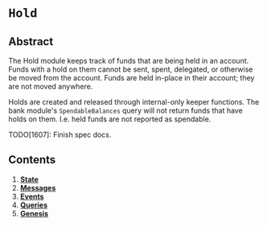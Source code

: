 # `Hold`

## Abstract

The Hold module keeps track of funds that are being held in an account.
Funds with a hold on them cannot be sent, spent, delegated, or otherwise be moved from the account.
Funds are held in-place in their account; they are not moved anywhere.

Holds are created and released through internal-only keeper functions.
The bank module's `SpendableBalances` query will not return funds that have holds on them.
I.e. held funds are not reported as spendable.

TODO[1607]: Finish spec docs.

## Contents

1. **[State](01_state.md)**
2. **[Messages](02_messages.md)**
3. **[Events](03_events.md)**
4. **[Queries](04_queries.md)**
5. **[Genesis](04_genesis.md)**
